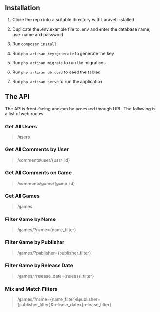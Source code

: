 ## Installation

1. Clone the repo into a suitable directory with Laravel installed

2. Duplicate the .env.example file to .env and enter the database name, user name and password

3. Run `composer install` 

4. Run `php artisan key:generate` to generate the key

5. Run `php artisan migrate` to run the migrations

6. Run `php artisan db:seed` to seed the tables

7. Run `php artisan serve` to run the application

## The API

The API is front-facing and can be accessed through URL. The following is a list of web routes.

### Get All Users

> /users

### Get All Comments by User

> /comments/user/{user_id}

### Get All Comments on Game

> /comments/game/{game_id}

### Get All Games

> /games

### Filter Game by Name

> /games/?name={name_filter}

### Filter Game by Publisher

> /games/?publisher={publisher_filter}

### Filter Game by Release Date

> /games/?release_date={release_filter}

### Mix and Match Filters

> /games/?name={name_filter}&publisher={publisher_filter}&release_date={release_filter}